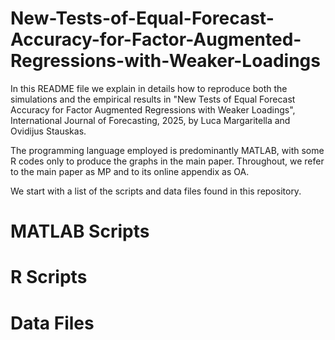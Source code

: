 # New-Tests-of-Equal-Forecast-Accuracy-for-Factor-Augmented-Regressions-with-Weaker-Loadings

In this README file we explain in details how to reproduce both the simulations and the empirical results in "New Tests of Equal Forecast Accuracy for Factor Augmented Regressions with Weaker Loadings", International Journal of Forecasting, 2025, by Luca Margaritella and Ovidijus Stauskas.

The programming language employed is predominantly MATLAB, with some R codes only to produce the graphs in the main paper. Throughout, we refer to the main paper as MP and to its online appendix as OA.

We start with a list of the scripts and data files found in this repository.

# MATLAB Scripts


# R Scripts


# Data Files


